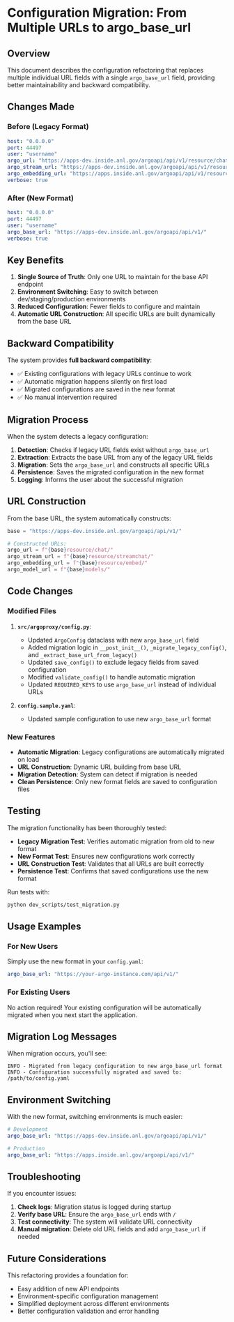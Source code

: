 # Configuration Migration: From Multiple URLs to argo_base_url

## Overview

This document describes the configuration refactoring that replaces multiple individual URL fields with a single `argo_base_url` field, providing better maintainability and backward compatibility.

## Changes Made

### Before (Legacy Format)

```yaml
host: "0.0.0.0"
port: 44497
user: "username"
argo_url: "https://apps-dev.inside.anl.gov/argoapi/api/v1/resource/chat/"
argo_stream_url: "https://apps-dev.inside.anl.gov/argoapi/api/v1/resource/streamchat/"
argo_embedding_url: "https://apps.inside.anl.gov/argoapi/api/v1/resource/embed/"
verbose: true
```

### After (New Format)

```yaml
host: "0.0.0.0"
port: 44497
user: "username"
argo_base_url: "https://apps-dev.inside.anl.gov/argoapi/api/v1/"
verbose: true
```

## Key Benefits

1. **Single Source of Truth**: Only one URL to maintain for the base API endpoint
2. **Environment Switching**: Easy to switch between dev/staging/production environments
3. **Reduced Configuration**: Fewer fields to configure and maintain
4. **Automatic URL Construction**: All specific URLs are built dynamically from the base URL

## Backward Compatibility

The system provides **full backward compatibility**:

- ✅ Existing configurations with legacy URLs continue to work
- ✅ Automatic migration happens silently on first load
- ✅ Migrated configurations are saved in the new format
- ✅ No manual intervention required

## Migration Process

When the system detects a legacy configuration:

1. **Detection**: Checks if legacy URL fields exist without `argo_base_url`
2. **Extraction**: Extracts the base URL from any of the legacy URL fields
3. **Migration**: Sets the `argo_base_url` and constructs all specific URLs
4. **Persistence**: Saves the migrated configuration in the new format
5. **Logging**: Informs the user about the successful migration

## URL Construction

From the base URL, the system automatically constructs:

```python
base = "https://apps-dev.inside.anl.gov/argoapi/api/v1/"

# Constructed URLs:
argo_url = f"{base}resource/chat/"
argo_stream_url = f"{base}resource/streamchat/"
argo_embedding_url = f"{base}resource/embed/"
argo_model_url = f"{base}models/"
```

## Code Changes

### Modified Files

1. **`src/argoproxy/config.py`**:

   - Updated `ArgoConfig` dataclass with new `argo_base_url` field
   - Added migration logic in `__post_init__()`, `_migrate_legacy_config()`, and `_extract_base_url_from_legacy()`
   - Updated `save_config()` to exclude legacy fields from saved configuration
   - Modified `validate_config()` to handle automatic migration
   - Updated `REQUIRED_KEYS` to use `argo_base_url` instead of individual URLs

2. **`config.sample.yaml`**:
   - Updated sample configuration to use new `argo_base_url` format

### New Features

- **Automatic Migration**: Legacy configurations are automatically migrated on load
- **URL Construction**: Dynamic URL building from base URL
- **Migration Detection**: System can detect if migration is needed
- **Clean Persistence**: Only new format fields are saved to configuration files

## Testing

The migration functionality has been thoroughly tested:

- **Legacy Migration Test**: Verifies automatic migration from old to new format
- **New Format Test**: Ensures new configurations work correctly
- **URL Construction Test**: Validates that all URLs are built correctly
- **Persistence Test**: Confirms that saved configurations use the new format

Run tests with:

```bash
python dev_scripts/test_migration.py
```

## Usage Examples

### For New Users

Simply use the new format in your `config.yaml`:

```yaml
argo_base_url: "https://your-argo-instance.com/api/v1/"
```

### For Existing Users

No action required! Your existing configuration will be automatically migrated when you next start the application.

## Migration Log Messages

When migration occurs, you'll see:

```
INFO - Migrated from legacy configuration to new argo_base_url format
INFO - Configuration successfully migrated and saved to: /path/to/config.yaml
```

## Environment Switching

With the new format, switching environments is much easier:

```yaml
# Development
argo_base_url: "https://apps-dev.inside.anl.gov/argoapi/api/v1/"

# Production
argo_base_url: "https://apps.inside.anl.gov/argoapi/api/v1/"
```

## Troubleshooting

If you encounter issues:

1. **Check logs**: Migration status is logged during startup
2. **Verify base URL**: Ensure the `argo_base_url` ends with `/`
3. **Test connectivity**: The system will validate URL connectivity
4. **Manual migration**: Delete old URL fields and add `argo_base_url` if needed

## Future Considerations

This refactoring provides a foundation for:

- Easy addition of new API endpoints
- Environment-specific configuration management
- Simplified deployment across different environments
- Better configuration validation and error handling
